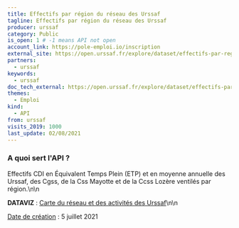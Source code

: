 ```yaml
---
title: Effectifs par région du réseau des Urssaf
tagline: Effectifs par région du réseau des Urssaf
producer: urssaf
category: Public
is_open: 1 # -1 means API not open
account_link: https://pole-emploi.io/inscription
external_site: https://open.urssaf.fr/explore/dataset/effectifs-par-region/api/
partners:
  - urssaf
keywords:
  - urssaf
doc_tech_external: https://open.urssaf.fr/explore/dataset/effectifs-par-region/api/
themes:
  - Emploi
kind:
  - API
from: urssaf
visits_2019: 1000
last_update: 02/08/2021
---
```


### A quoi sert l'API ?

<p>Effectifs CDI en Équivalent Temps Plein (ETP) et en moyenne annuelle des Urssaf, des Cgss, de la Css Mayotte et de la Ccss Lozère ventilés par région.\n\n</p><p><b>DATAVIZ</b> : <a href=\"https://dataviz-1.urssaf.fr/reseau-et-chiffres-cles\" target=\"_blank\">Carte du réseau et des activités des Urssaf</a>\n\n</p><p><u>Date de création</u> : 5 juillet 2021</p>

